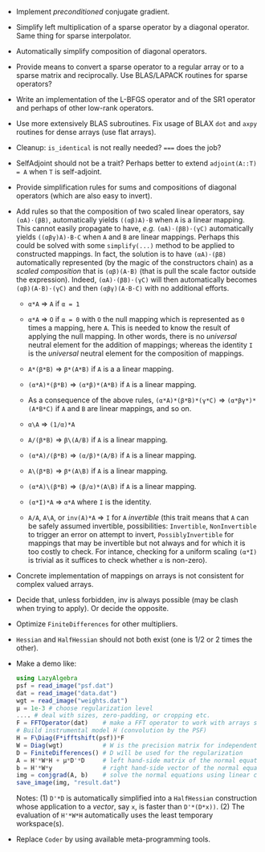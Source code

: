 * Implement *preconditioned* conjugate gradient.

* Simplify left multiplication of a sparse operator by a diagonal operator.
  Same thing for sparse interpolator.

* Automatically simplify composition of diagonal operators.

* Provide means to convert a sparse operator to a regular array or to a sparse
  matrix and reciprocally.  Use BLAS/LAPACK routines for sparse operators?

* Write an implementation of the L-BFGS operator and of the SR1 operator and
  perhaps of other low-rank operators.

* Use more extensively BLAS subroutines.  Fix usage of BLAX `dot` and `axpy`
  routines for dense arrays (use flat arrays).

* Cleanup: `is_identical` is not really needed? `===` does the job?

* SelfAdjoint should not be a trait?  Perhaps better to extend `adjoint(A::T) =
  A` when `T` is self-adjoint.

* Provide simplification rules for sums and compositions of diagonal operators
  (which are also easy to invert).

* Add rules so that the composition of two scaled linear operators, say
  `(αA)⋅(βB)`, automatically yields `((αβ)A)⋅B` when `A` is a linear mapping.
  This cannot easily propagate to have, *e.g.* `(αA)⋅(βB)⋅(γC)` automatically
  yields `((αβγ)A)⋅B⋅C` when `A` and `B` are linear mappings.  Perhaps this
  could be solved with some `simplify(...)` method to be applied to constructed
  mappings.  In fact, the solution is to have `(αA)⋅(βB)` automatically
  represented (by the magic of the constructors chain) as a *scaled composition*
  that is `(αβ)(A⋅B)` (that is pull the scale factor outside the expression).
  Indeed, `(αA)⋅(βB)⋅(γC)` will then automatically becomes `(αβ)(A⋅B)⋅(γC)` and
  then `(αβγ)(A⋅B⋅C)` with no additional efforts.

  - `α*A` => `A` if `α = 1`

  - `α*A` => `O` if `α = 0` with `O` the null mapping which is represented as
    `0` times a mapping, here `A`.  This is needed to know the result of
    applying the null mapping.  In other words, there is no *universal* neutral
    element for the addition of mappings; whereas the identity `I` is the
    *universal* neutral element for the composition of mappings.

  - `A*(β*B)` => `β*(A*B)` if `A` is a a linear mapping.

  - `(α*A)*(β*B)` => `(α*β)*(A*B)` if `A` is a linear mapping.

  - As a consequence of the above rules, `(α*A)*(β*B)*(γ*C)` =>
    `(α*βγ*)*(A*B*C)` if `A` and `B` are linear mappings, and so on.

  - `α\A` => `(1/α)*A`

  - `A/(β*B)` => `β\(A/B)` if `A` is a linear mapping.

  - `(α*A)/(β*B)` => `(α/β)*(A/B)` if `A` is a linear mapping.

  - `A\(β*B)` => `β*(A\B)` if `A` is a linear mapping.

  - `(α*A)\(β*B)` => `(β/α)*(A\B)` if `A` is a linear mapping.

  - `(α*I)*A` => `α*A` where `I` is the identity.

  - `A/A`, `A\A`, or `inv(A)*A` => `I` for `A` *invertible* (this trait means
    that `A` can be safely assumed invertible, possibilities: `Invertible`,
    `NonInvertible` to trigger an error on attempt to invert,
    `PossiblyInvertible` for mappings that may be invertible but not always and
    for which it is too costly to check.  For intance, checking for a uniform
    scaling `(α*I)` is trivial as it suffices to check whether `α` is
    non-zero).

* Concrete implementation of mappings on arrays is not consistent for
  complex valued arrays.

* Decide that, unless forbidden, inv is always possible (may be clash when
  trying to apply).  Or decide the opposite.

* Optimize `FiniteDifferences` for other multipliers.

* `Hessian` and `HalfHessian` should not both exist (one is 1/2 or 2 times the
  other).

* Make a demo like:

  ```julia
  using LazyAlgebra
  psf = read_image("psf.dat")
  dat = read_image("data.dat")
  wgt = read_image("weights.dat")
  µ = 1e-3 # choose regularization level
  .... # deal with sizes, zero-padding, or cropping etc.
  F = FFTOperator(dat)    # make a FFT operator to work with arrays similar to dat
  # Build instrumental model H (convolution by the PSF)
  H = F\Diag(F*ifftshift(psf))*F
  W = Diag(wgt)           # W is the precision matrix for independent noise
  D = FiniteDifferences() # D will be used for the regularization
  A = H'*W*H + µ*D'*D     # left hand-side matrix of the normal equations
  b = H'*W*y              # right hand-side vector of the normal equations
  img = conjgrad(A, b)    # solve the normal equations using linear conjugate gradients
  save_image(img, "result.dat")
  ```

  Notes: (1) `D'*D` is automatically simplified into a `HalfHessian`
  construction whose application to a *vector*, say `x`, is faster than
  `D'*(D*x))`.  (2) The evaluation of `H'*W*H` automatically uses the least
  temporary workspace(s).

* Replace `Coder` by using available meta-programming tools.
